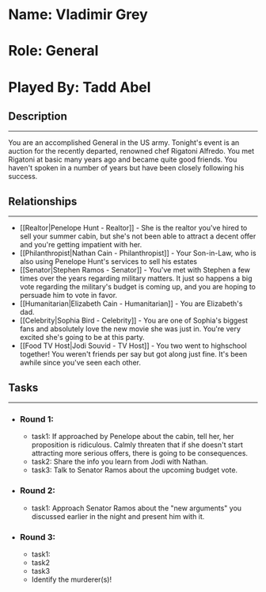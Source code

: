 # Name: Vladimir Grey
# Role: General
# Played By: Tadd Abel

## Description
---
You are an accomplished General in the US army. Tonight's event is an auction for the recently departed, renowned chef Rigatoni Alfredo. You met Rigatoni at basic many years ago and became quite good friends. You haven't spoken in a number of years but have been closely following his success.

## Relationships
---
- [[Realtor|Penelope Hunt - Realtor]] - She is the realtor you've hired to sell your summer cabin, but she's not been able to attract a decent offer and you're getting impatient with her.
- [[Philanthropist|Nathan Cain  - Philanthropist]]  - Your Son-in-Law, who is also using Penelope Hunt's services to sell his estates
- [[Senator|Stephen Ramos - Senator]] - You've met with Stephen a few times over the years regarding military matters. It just so happens a big vote regarding the military's budget is coming up, and you are hoping to persuade him to vote in favor.
- [[Humanitarian|Elizabeth Cain - Humanitarian]] - You are Elizabeth's dad.
- [[Celebrity|Sophia Bird - Celebrity]] - You are one of Sophia's biggest fans and absolutely love the new movie she was just in. You're very excited she's going to be at this party.
- [[Food TV Host|Jodi Souvid - TV Host]] - You two went to highschool together! You weren't friends per say but  got along just fine. It's been awhile since you've seen each other.

## Tasks
___
- ### Round 1:
	- task1: If approached by Penelope about the cabin, tell her, her proposition is ridiculous. Calmly threaten that if she doesn't start attracting more serious offers, there is going to be consequences.
	- task2: Share the info you learn from Jodi with Nathan.
	- task3: Talk to Senator Ramos about the upcoming budget vote.
- ### Round 2:
	- task1: Approach Senator Ramos about the "new arguments" you discussed earlier in the night and present him with it.
- ### Round 3:
	- task1: 
	- task2
	- task3
	- Identify the murderer(s)!